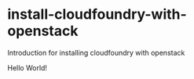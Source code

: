 install-cloudfoundry-with-openstack
===================================
Introduction for installing cloudfoundry with openstack


Hello World!
